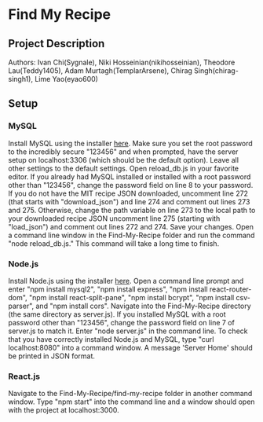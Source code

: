 # Find My Recipe

## Project Description
 Authors: Ivan Chi(Sygnale), Niki Hosseinian(nikihosseinian), Theodore Lau(Teddy1405), Adam Murtagh(TemplarArsene), Chirag Singh(chirag-singh1), Lime Yao(eyao600)

 ## Setup

 ### MySQL

Install MySQL using the installer [here](https://dev.mysql.com/downloads/installer/). Make sure you set the root password to the incredibly secure "123456" and when prompted, have the server setup on localhost:3306 (which should be the default option). Leave all other settings to the default settings. Open reload_db.js in your favorite editor. If you already had MySQL installed or installed with a root password other than "123456", change the password field on line 8 to your password. If you do not have the MIT recipe JSON downloaded, uncomment line 272 (that starts with "download_json") and line 274 and comment out lines 273 and 275. Otherwise, change the path variable on line 273 to the local path to your downloaded recipe JSON uncomment line 275 (starting with "load_json") and comment out lines 272 and 274. Save your changes. Open a command line window in the Find-My-Recipe folder and run the command "node reload_db.js." This command will take a long time to finish.

 ### Node.js

 Install Node.js using the installer [here](https://nodejs.org/en/download/). Open a command line prompt and enter "npm install mysql2", "npm install express", "npm install react-router-dom", "npm install react-split-pane", "npm install bcrypt", "npm install csv-parser", and "npm install cors". Navigate into the Find-My-Recipe directory (the same directory as server.js). If you installed MySQL with a root password other than "123456", change the password field on line 7 of server.js to match it. Enter "node server.js" in the command line. To check that you have correctly installed Node.js and MySQL, type "curl localhost:8080" into a command window. A message 'Server Home' should be printed in JSON format.

 ### React.js

Navigate to the Find-My-Recipe/find-my-recipe folder in another command window. Type "npm start" into the command line and a window should open with the project at localhost:3000. 
